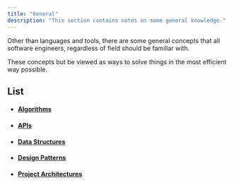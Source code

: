 ```yaml
---
title: "General"
description: "This section contains notes on some general knowledge."
---
```


Other than languages and tools, there are some general concepts that all software engineers, regardless of field should be familiar with.

These concepts but be viewed as ways to solve things in the most efficient way possible.

## List

- #### [Algorithms](./general/algorithms)
- #### [APIs](./general/api)
- #### [Data Structures](./general/data-structures)
- #### [Design Patterns](./general/design-patterns)
- #### [Project Architectures](./general/project-architectures)
